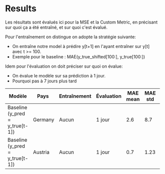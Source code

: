 # Results

Les résultats sont évalués ici pour la MSE et la Custom Metric, en précisant sur quoi ça a été entraîné, et sur quoi c'est évalué.

Pour l'entraînement on distingue on adopte la stratégie suivante:
- On entraîne notre model à prédire y[t+1] en l'ayant entraîner sur y[t] avec t >= 100.
- Exemple pour le baseline :  MAE(y_true_shifted[100:], y_true[100:])

Idem pour l'évaluation on doit préciser sur quoi on évalue:
- On évalue le modèle sur sa prédiction à 1 jour.
- Pourquoi pas à 7 jours plus tard




| Modèle | Pays | Entraînement | Évaluation | MAE mean | MAE std |Custom mean| Custom std|
|-----------|-----|-----------|-----------| --------- | ---------| ----- | ----- |
| Baseline (y_pred = y_true[t-1])|Germany| Aucun | 1 jour| 2.6 | 8.7| 1144.6| 1577|
| Baseline (y_pred = y_true[t-1])|Austria| Aucun | 1 jour| 0.7 | 1.23| 1165| 953|

